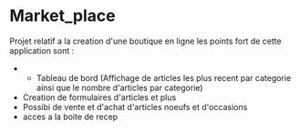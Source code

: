 # Market_place
Projet relatif a la creation d'une boutique en ligne 
les  points  fort de  cette  application sont :
- -  Tableau de  bord (Affichage  de articles les plus recent par  categorie ainsi que le nombre d'articles par categorie)
- Creation de formulaires d'articles et plus
- Possibi  de vente et d'achat  d'articles  noeufs et  d'occasions
- acces  a la  boite de recep 
